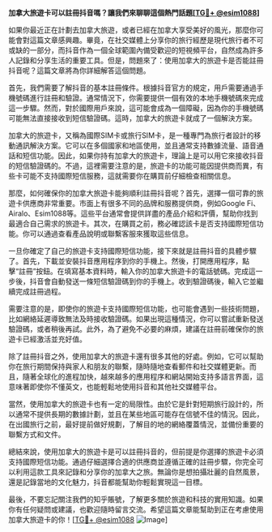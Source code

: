 **加拿大旅遊卡可以註冊抖音嗎？讓我們來聊聊這個熱門話題[[TG💪+ @esim1088](https://t.me/s/esim1088)]**

如果你最近正在計劃去加拿大旅遊，或者已經在加拿大享受美好的風光，那麼你可能會對這篇文章感興趣。畢竟，在社交媒體上分享你的旅行經歷是現代旅行者不可或缺的一部分，而抖音作為一個全球範圍內備受歡迎的短視頻平台，自然成為許多人記錄和分享生活的重要工具。但是，問題來了：使用加拿大的旅遊卡是否能註冊抖音呢？這篇文章將為你詳細解答這個問題。

首先，我們需要了解抖音的基本註冊條件。根據抖音官方的規定，用戶需要通過手機號碼進行註冊和驗證。通常情況下，你需要提供一個有效的本地手機號碼來完成這一步驟。然而，對於國際用戶來說，這可能會成為一個障礙，因為你的手機號碼可能無法直接接收到短信驗證碼。這時，加拿大的旅遊卡就成了一個解決方案。

加拿大的旅遊卡，又稱為國際SIM卡或旅行SIM卡，是一種專門為旅行者設計的移動通訊解決方案。它可以在多個國家和地區使用，並且通常支持數據流量、語音通話和短信功能。因此，如果你持有加拿大的旅遊卡，理論上是可以用它來接收抖音的短信驗證碼的。不過，這裡需要注意的是，旅遊卡的功能可能因提供商而異，有些卡可能不支持國際短信服務，這就需要你在購買前仔細檢查相關信息。

那麼，如何確保你的加拿大旅遊卡能夠順利註冊抖音呢？首先，選擇一個可靠的旅遊卡供應商非常重要。市面上有很多不同的品牌和服務提供商，例如Google Fi、Airalo、Esim1088等。這些平台通常會提供詳盡的產品介紹和評價，幫助你找到最適合自己需求的旅遊卡。其次，在購買之前，務必確認該卡是否支持國際短信功能。你可以通過查看產品說明或聯繫客服來獲取這些信息。

一旦你確定了自己的旅遊卡支持國際短信功能，接下來就是註冊抖音的具體步驟了。首先，下載並安裝抖音應用程序到你的手機上。然後，打開應用程序，點擊“註冊”按鈕。在填寫基本資料時，輸入你的加拿大旅遊卡的電話號碼。完成這一步後，抖音會自動發送一條短信驗證碼到你的手機上。收到驗證碼後，輸入它並繼續完成註冊過程。

需要注意的是，即使你的旅遊卡支持國際短信功能，也可能會遇到一些技術問題，比如網絡延遲導致無法及時接收驗證碼。如果出現這種情況，你可以嘗試重新發送驗證碼，或者稍後再試。此外，為了避免不必要的麻煩，建議在註冊前確保你的旅遊卡已經激活並充好值。

除了註冊抖音之外，使用加拿大的旅遊卡還有很多其他的好處。例如，它可以幫助你在旅行期間保持與家人和朋友的聯繫，隨時隨地查看郵件和社交媒體更新。而且，隨著全球化的進程加快，越來越多的應用程序和網站開始支持多語言界面，這意味著即使你不懂英文，也能輕鬆地使用抖音和其他社交媒體平台。

當然，使用加拿大的旅遊卡也有一定的局限性。由於它是針對短期旅行設計的，所以通常不提供長期的數據計劃，並且在某些地區可能存在信號不佳的情況。因此，在出國旅行之前，最好提前做好規劃，了解目的地的網絡覆蓋情況，並備份重要的聯繫方式和文件。

總結來說，使用加拿大的旅遊卡是可以註冊抖音的，但前提是你選擇的旅遊卡必須支持國際短信功能。通過仔細選擇合適的供應商並遵循正確的註冊步驟，你完全可以利用這款工具來記錄和分享你的加拿大之旅。無論你是想拍攝壯麗的自然風景，還是記錄當地的文化魅力，抖音都能幫助你輕鬆實現這一目標。

最後，不要忘記關注我們的知乎賬號，了解更多關於旅遊和科技的實用知識。如果你有任何疑問或建議，也歡迎隨時留言交流。希望這篇文章能幫助到正在考慮使用加拿大旅遊卡的你！[[TG💪+ @esim1088](https://t.me/s/esim1088) ![Image](https://i.postimg.cc/4NQfJmqS/Snipaste-2025-05-13-00-14-12.png)]